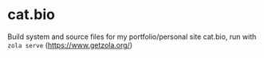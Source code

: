 # cat.bio
Build system and source files for my portfolio/personal site cat.bio, run with `zola serve` (https://www.getzola.org/)
